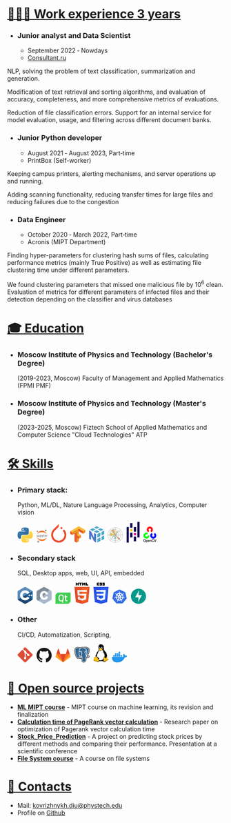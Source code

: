 <a style="display:none;">Kovrizhnukh Dmitrii CV</a>


# <a id="works" href="#works">👨🏻‍💻 Work experience 3 years</a>
* ### Junior analyst and Data Scientist
   * September 2022 ‑ Nowdays
   * [Consultant.ru](https://www.consultant.ru/)
 
NLP, solving the problem of text classification, summarization and generation. 

Modification of text retrieval and sorting algorithms, and evaluation of accuracy, completeness, and more comprehensive metrics of
evaluations. 

Reduction of file classification errors. Support for an internal service for model evaluation, usage, and filtering across different document banks.


* ### Junior Python developer
   * August 2021 ‑ August 2023, Part‑time
   * PrintBox (Self-worker)

Keeping campus printers, alerting mechanisms, and server operations up and running. 

Adding scanning functionality, reducing transfer times for large files and reducing failures due to the
congestion

* ### Data Engineer
   * October 2020 ‑ March 2022, Part‑time
   * Acronis (MIPT Department)


Finding hyper-parameters for clustering hash sums of files, calculating performance metrics (mainly True Positive)
as well as estimating file clustering time under different parameters.

We found clustering parameters that missed one malicious file by $10^6$ clean. Evaluation of metrics for different parameters of infected files and their detection depending on the classifier and virus databases

# <a id="education" href="#education">🎓 Education</a>

* ### Moscow Institute of Physics and Technology (Bachelor's Degree)
    (2019-2023, Moscow) Faculty of Management and Applied Mathematics (FPMI PMF)
  
* ### Moscow Institute of Physics and Technology (Master's Degree)
    (2023-2025, Moscow) Fiztech School of Applied Mathematics and Computer Science "Cloud Technologies" ATP

# <a id="skills" href="#skills">🛠️ Skills</a>

* ### Primary stack: 
    Python, ML/DL, Nature Language Processing, Analytics, Computer vision
    <p align="left">
      <img src="assets/icons/python.svg" width=35px style="padding-right:5px;" draggable="false" title="Python">
      <img src="assets/icons/jupyter.svg" width=25px style="padding-right:5px;" draggable="false" title="Jupyter Notebook">
      <img src="assets/icons/pytorch.svg" width=35px style="padding-right:5px;" draggable="false" title="PyTorch">
      <img src="assets/icons/tensorflow.svg" width=35px style="padding-right:5px;" draggable="false" title="TensorFlow">
      <img src="assets/icons/numpy-icon.svg" width=35px style="padding-right:5px;" draggable="false" title="NumPy">
      <img src="assets/icons/matplotlib.svg" width=35px style="padding-right:5px;" draggable="false" title="Matplotlib">
      <img src="assets/icons/pandas-icon.svg" width=30px style="padding-right:5px;" draggable="false" title="Pandas">
      <img src="assets/icons/opencv.svg" width=30px style="padding-right:5px;" draggable="false" title="OpenCV">
    </p>

* ### Secondary stack
    SQL, Desktop apps, web, UI, API, embedded
    <p align="left">
      <img src="assets/icons/c-plusplus.svg" width=35px style="padding-right:5px;" draggable="false" title="C++">
      <img src="assets/icons/c.svg" width=35px style="padding-right:5px;" draggable="false" title="Javascript">    
      <img src="assets/icons/qt.svg" width=35px style="padding-right:5px;" draggable="false" title="Qt">
      <img src="assets/icons/html-5.svg" width=35px style="padding-right:5px;" draggable="false" title="HTML">
      <img src="assets/icons/css-3.svg" width=35px style="padding-right:5px;" draggable="false" title="CSS">
      <img src="assets/icons/kubernetes.svg" width=35px style="padding-right:5px;" draggable="false" title="GraphQL">
      <img src="assets/icons/fastapi.svg" width=35px style="padding-right:5px;" draggable="false" title="FastAPI">
  </p>


* ### Other
    CI/CD, Automatization, Scripting, 
    <p align="left">
      <img src="assets/icons/git-icon.svg" width=35px style="padding-right:5px;" draggable="false" title="Git">
      <img src="assets/icons/github-icon.svg" width=35px style="padding-right:5px;" draggable="false" title="Github">
      <img src="assets/icons/gitlab.svg" width=35px style="padding-right:5px;" draggable="false" title="Gitlab">
      <img src="assets/icons/postgresql.svg" width=35px style="padding-right:5px;" draggable="false" title="PostgreSQL">
      <img src="assets/icons/linux-tux.svg" width=35px style="padding-right:5px;" draggable="false" title="Linux">
      <img src="assets/icons/docker-icon.svg" width=35px style="padding-right:5px;" draggable="false" title="Docker">
    </p>


# <a id="projects" href="#projects">🧩 Open source projects </a>
* **[ML MIPT course](https://github.com/HCL-271/ml-course-Fall-)** - MIPT course on machine learning, its revision and finalization
* **[Calculation time of PageRank vector calculation](https://github.com/HCL-271/Page_rank)** - Research paper on optimization of Pagerank vector calculation time
* **[Stock_Price_Prediction](https://github.com/HCL-271/Stock_Price_Prediction)** - A project on predicting stock prices by different methods and comparing their performance. Presentation at a scientific conference
* **[File System course](https://github.com/HCL-271/filesystems-101-exercises)** - A course on file systems

# <a id="contacts" href="#contacts">📧 Contacts</a>
* Mail: [kovrizhnykh.diu@phystech.edu](mailto:kovrizhnykh.diu@phystech.edu)
* Profile on [Github](https://github.com/HCL-271/HCL-271.github.io/tree/main)
